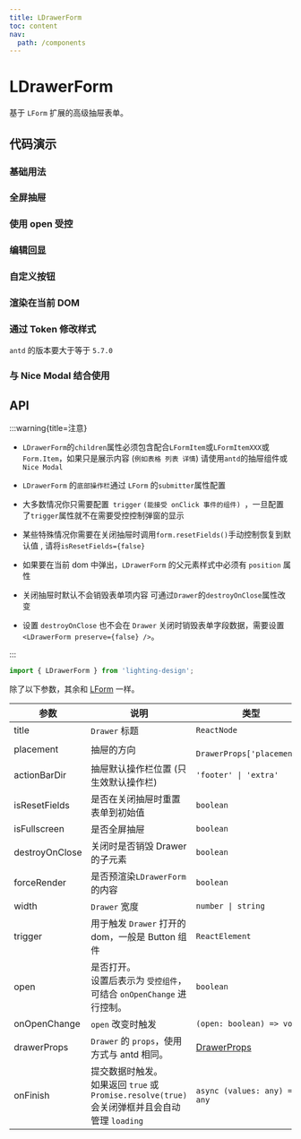 ```yaml
---
title: LDrawerForm
toc: content
nav:
  path: /components
---
```


# LDrawerForm

基于 `LForm` 扩展的高级抽屉表单。

## 代码演示

### 基础用法

<code src='./demos/Demo4.tsx'></code>

### 全屏抽屉

<code src='./demos/Demo6.tsx'></code>

### 使用 open 受控

<code src='./demos/Demo1.tsx'></code>

### 编辑回显

<code src='./demos/Demo3.tsx'></code>

### 自定义按钮

<code src='./demos/Demo2.tsx'></code>

### 渲染在当前 DOM

<code src='./demos/Demo5.tsx'></code>

### 通过 Token 修改样式

`antd` 的版本要大于等于 `5.7.0`

<code src='./demos/Demo7.tsx'></code>

### 与 Nice Modal 结合使用

<code src='./demos/Demo8.tsx'></code>

## API

:::warning{title=注意}

- `LDrawerForm`的`children`属性必须包含配合`LFormItem`或`LFormItemXXX`或`Form.Item`，如果只是展示内容 (`例如表格 列表 详情`) 请使用`antd`的抽屉组件或`Nice Modal`

- `LDrawerForm` 的`底部操作栏`通过 `LForm` 的`submitter`属性配置

- 大多数情况你只需要配置` trigger` `(能接受 onClick 事件的组件) `，一旦配置了`trigger`属性就不在需要受控控制弹窗的显示

- 某些特殊情况你需要在关闭抽屉时调用`form.resetFields()`手动控制恢复到默认值 , 请将`isResetFields={false}`

- 如果要在当前 dom 中弹出，`LDrawerForm` 的父元素样式中必须有 `position` 属性

- 关闭抽屉时默认不会销毁表单项内容 可通过`Drawer`的`destroyOnClose`属性改变

- 设置 `destroyOnClose` 也不会在 `Drawer` 关闭时销毁表单字段数据，需要设置 `<LDrawerForm preserve={false} />`。

:::

```ts
import { LDrawerForm } from 'lighting-design';
```

除了以下参数，其余和 [LForm](/components/form#api) 一样。

| 参数           | 说明                                                                                              | 类型                                                        | 默认值     |
| -------------- | ------------------------------------------------------------------------------------------------- | ----------------------------------------------------------- | ---------- |
| title          | `Drawer` 标题                                                                                     | `ReactNode`                                                 | `-`        |
| placement      | 抽屉的方向                                                                                        | ` DrawerProps['placement']`                                 | `'right'`  |
| actionBarDir   | 抽屉默认操作栏位置 (只生效默认操作栏)                                                             | `'footer' \| 'extra'`                                       | `'footer'` |
| isResetFields  | 是否在关闭抽屉时重置表单到初始值                                                                  | `boolean`                                                   | `true`     |
| isFullscreen   | 是否全屏抽屉                                                                                      | `boolean`                                                   | `false`    |
| destroyOnClose | 关闭时是否销毁 Drawer 的子元素                                                                    | `boolean`                                                   | `false`    |
| forceRender    | 是否预渲染`LDrawerForm`的内容                                                                     | `boolean`                                                   | `false`    |
| width          | `Drawer` 宽度                                                                                     | `number \| string`                                          | `600`      |
| trigger        | 用于触发 `Drawer` 打开的 dom，一般是 Button 组件                                                  | `ReactElement`                                              | `-`        |
| open           | 是否打开。<br/>设置后表示为 `受控组件`，可结合 `onOpenChange` 进行控制。                          | `boolean`                                                   | `-`        |
| onOpenChange   | `open` 改变时触发                                                                                 | `(open: boolean) => void`                                   | `-`        |
| drawerProps    | `Drawer` 的 `props`，使用方式与 antd 相同。                                                       | [DrawerProps](https://ant.design/components/drawer-cn/#api) | `-`        |
| onFinish       | 提交数据时触发。<br>如果返回 `true` 或 `Promise.resolve(true)` 会关闭弹框并且会自动管理 `loading` | `async (values: any) => any`                                | `-`        |
